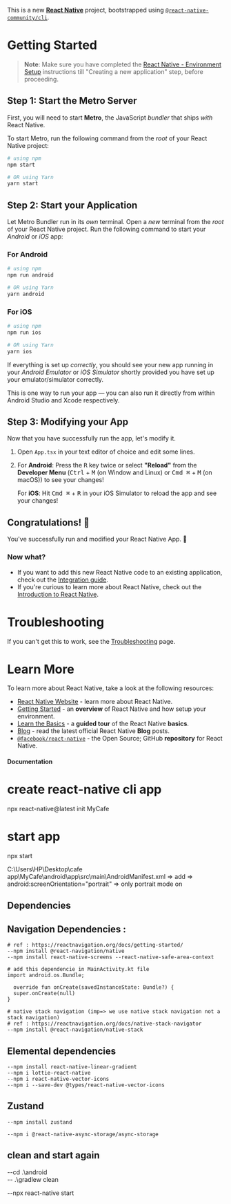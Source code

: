 This is a new [**React Native**](https://reactnative.dev) project, bootstrapped using [`@react-native-community/cli`](https://github.com/react-native-community/cli).

# Getting Started

>**Note**: Make sure you have completed the [React Native - Environment Setup](https://reactnative.dev/docs/environment-setup) instructions till "Creating a new application" step, before proceeding.

## Step 1: Start the Metro Server

First, you will need to start **Metro**, the JavaScript _bundler_ that ships _with_ React Native.

To start Metro, run the following command from the _root_ of your React Native project:

```bash
# using npm
npm start

# OR using Yarn
yarn start
```

## Step 2: Start your Application

Let Metro Bundler run in its _own_ terminal. Open a _new_ terminal from the _root_ of your React Native project. Run the following command to start your _Android_ or _iOS_ app:

### For Android

```bash
# using npm
npm run android

# OR using Yarn
yarn android
```

### For iOS

```bash
# using npm
npm run ios

# OR using Yarn
yarn ios
```

If everything is set up _correctly_, you should see your new app running in your _Android Emulator_ or _iOS Simulator_ shortly provided you have set up your emulator/simulator correctly.

This is one way to run your app — you can also run it directly from within Android Studio and Xcode respectively.

## Step 3: Modifying your App

Now that you have successfully run the app, let's modify it.

1. Open `App.tsx` in your text editor of choice and edit some lines.
2. For **Android**: Press the <kbd>R</kbd> key twice or select **"Reload"** from the **Developer Menu** (<kbd>Ctrl</kbd> + <kbd>M</kbd> (on Window and Linux) or <kbd>Cmd ⌘</kbd> + <kbd>M</kbd> (on macOS)) to see your changes!

   For **iOS**: Hit <kbd>Cmd ⌘</kbd> + <kbd>R</kbd> in your iOS Simulator to reload the app and see your changes!

## Congratulations! :tada:

You've successfully run and modified your React Native App. :partying_face:

### Now what?

- If you want to add this new React Native code to an existing application, check out the [Integration guide](https://reactnative.dev/docs/integration-with-existing-apps).
- If you're curious to learn more about React Native, check out the [Introduction to React Native](https://reactnative.dev/docs/getting-started).

# Troubleshooting

If you can't get this to work, see the [Troubleshooting](https://reactnative.dev/docs/troubleshooting) page.

# Learn More

To learn more about React Native, take a look at the following resources:

- [React Native Website](https://reactnative.dev) - learn more about React Native.
- [Getting Started](https://reactnative.dev/docs/environment-setup) - an **overview** of React Native and how setup your environment.
- [Learn the Basics](https://reactnative.dev/docs/getting-started) - a **guided tour** of the React Native **basics**.
- [Blog](https://reactnative.dev/blog) - read the latest official React Native **Blog** posts.
- [`@facebook/react-native`](https://github.com/facebook/react-native) - the Open Source; GitHub **repository** for React Native.



#### Documentation

# create react-native cli app
  npx react-native@latest init MyCafe

# start app
  npx start

  C:\Users\HP\Desktop\cafe app\MyCafe\android\app\src\main\AndroidManifest.xml  => add =>  android:screenOrientation="portrait" => only portrait mode on

## Dependencies
  
  ## Navigation Dependencies :

    # ref : https://reactnavigation.org/docs/getting-started/
    --npm install @react-navigation/native
    --npm install react-native-screens --react-native-safe-area-context
  
    # add this dependencie in MainActivity.kt file
    import android.os.Bundle;

      override fun onCreate(savedInstanceState: Bundle?) {
      super.onCreate(null)
    }

    # native stack navigation (imp=> we use native stack navigation not a stack navigation)
    # ref : https://reactnavigation.org/docs/native-stack-navigator
    --npm install @react-navigation/native-stack


  ## Elemental dependencies
    --npm install react-native-linear-gradient
    --npm i lottie-react-native
    --npm i react-native-vector-icons
    --npm i --save-dev @types/react-native-vector-icons

  ## Zustand
    --npm install zustand

    --npm i @react-native-async-storage/async-storage

## clean and start again
  --cd .\android\
  -- .\gradlew clean

  --npx react-native start

##




  